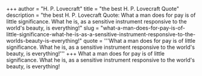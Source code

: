 +++
author = "H. P. Lovecraft"
title = "the best H. P. Lovecraft Quote"
description = "the best H. P. Lovecraft Quote: What a man does for pay is of little significance. What he is, as a sensitive instrument responsive to the world's beauty, is everything!"
slug = "what-a-man-does-for-pay-is-of-little-significance-what-he-is-as-a-sensitive-instrument-responsive-to-the-worlds-beauty-is-everything!"
quote = '''What a man does for pay is of little significance. What he is, as a sensitive instrument responsive to the world's beauty, is everything!'''
+++
What a man does for pay is of little significance. What he is, as a sensitive instrument responsive to the world's beauty, is everything!
